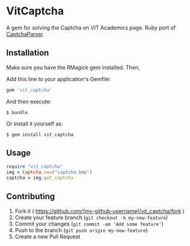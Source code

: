 # VitCaptcha

A gem for solving the Captcha on VIT Academics page. Ruby port of [CaptchaParser](https://github.com/karthikb351/CaptchaParser).

## Installation

Make sure you have the RMagick gem installed. Then,

Add this line to your application's Gemfile:

```ruby
gem 'vit_captcha'
```

And then execute:

    $ bundle

Or install it yourself as:

    $ gem install vit_captcha

## Usage

```ruby
require "vit_captcha"
img = Captcha.new("captcha.bmp")
captcha = img.get_captcha
```

## Contributing

1. Fork it ( https://github.com/[my-github-username]/vit_captcha/fork )
2. Create your feature branch (`git checkout -b my-new-feature`)
3. Commit your changes (`git commit -am 'Add some feature'`)
4. Push to the branch (`git push origin my-new-feature`)
5. Create a new Pull Request
